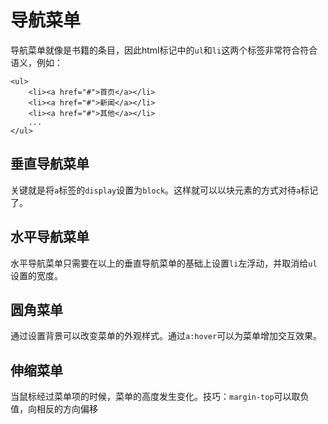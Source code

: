 # 导航菜单 #
导航菜单就像是书籍的条目，因此html标记中的`ul`和`li`这两个标签非常符合符合语义，例如：

    <ul>
		<li><a href="#">首页</a></li>
		<li><a href="#">新闻</a></li>
		<li><a href="#">其他</a></li>
		...
	</ul>
## 垂直导航菜单 ##
关键就是将`a`标签的`display`设置为`block`。这样就可以以块元素的方式对待`a`标记了。

## 水平导航菜单 ##
水平导航菜单只需要在以上的垂直导航菜单的基础上设置`li`左浮动，并取消给`ul`设置的宽度。

## 圆角菜单 ##
通过设置背景可以改变菜单的外观样式。通过`a:hover`可以为菜单增加交互效果。

## 伸缩菜单 ##
当鼠标经过菜单项的时候，菜单的高度发生变化。技巧：`margin-top`可以取负值，向相反的方向偏移